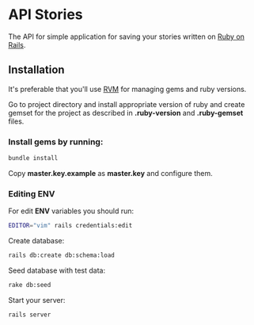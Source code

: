 # API Stories

The API for simple application for saving your stories written on [Ruby on Rails](https://rubyonrails.org/).

## Installation

It's preferable that you'll use [RVM](https://rvm.io/) for managing gems and ruby versions.

Go to project directory and install appropriate version of ruby and create gemset for the project as described in **.ruby-version** and **.ruby-gemset** files.

### Install gems by running:

```bash
bundle install
```

Copy **master.key.example** as **master.key** and configure them.

### Editing ENV

For edit **ENV** variables you should run:
 
```bash
EDITOR="vim" rails credentials:edit
```

Create database:

```bash
rails db:create db:schema:load
```

Seed database with test data:

```bash
rake db:seed
```

Start your server:

```bash
rails server
```

